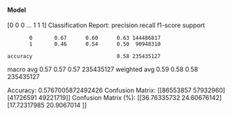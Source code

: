 #### Model
[0 0 0 ... 1 1 1]
Classification Report:
              precision    recall  f1-score   support

           0       0.67      0.60      0.63 144486817
           1       0.46      0.54      0.50  90948310

    accuracy                           0.58 235435127
   macro avg       0.57      0.57      0.57 235435127
weighted avg       0.59      0.58      0.58 235435127

Accuracy: 0.5767005872492426
Confusion Matrix:
[[86553857 57932960]
 [41726591 49221719]]
Confusion Matrix (%):
[[36.76335732 24.60676142]
 [17.72317985 20.9067014 ]]
